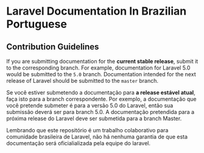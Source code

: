 # Laravel Documentation In Brazilian Portuguese

## Contribution Guidelines

If you are submitting documentation for the **current stable release**, submit it to the corresponding branch. For example, documentation for Laravel 5.0 would be submitted to the `5.0` branch. Documentation intended for the next release of Laravel should be submitted to the `master` branch.

Se você estiver submetendo a documentação para **a release estável atual**, faça isto para a branch correspondente.
Por exemplo, a documentação que você pretende submeter é para a versão 5.0 do Laravel, então sua submissão deverá ser para branch 5.0. A documentação pretendida para a próxima release do Laravel deve ser submetida para a branch Master.

Lembrando que este repositório é um trabalho colaborativo para comunidade brasileira de Laravel, não há nenhuma garantia de que esta documentação será oficialializada pela equipe do laravel. 
